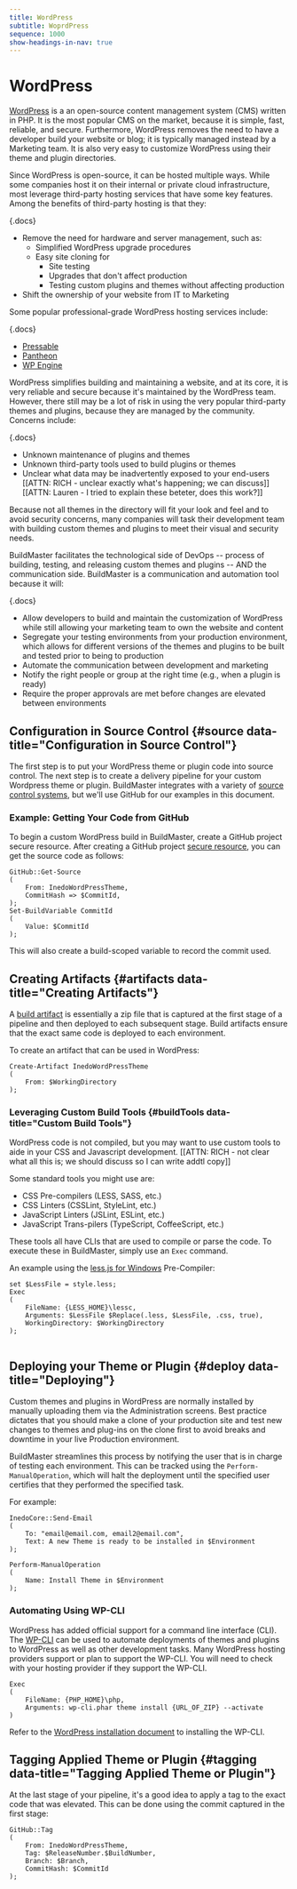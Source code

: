 ```yaml
---
title: WordPress
subtitle: WoprdPress
sequence: 1000
show-headings-in-nav: true
---
```


# WordPress

[WordPress](https://wordpress.org/) is a an open-source content management system (CMS) written in PHP. It is the most popular CMS on the market, because it is simple, fast, reliable, and secure. Furthermore, WordPress removes the need to have a developer build your website or blog; it is typically managed instead by a Marketing team. It is also very easy to customize WordPress using their theme and plugin directories.

Since WordPress is open-source, it can be hosted multiple ways. While some companies host it on their internal or private cloud infrastructure, most leverage third-party hosting services that have some key features. 
Among the benefits of third-party hosting is that they:

{.docs}
- Remove the need for hardware and server management, such as:
  - Simplified WordPress upgrade procedures
  - Easy site cloning for 
    - Site testing
    - Upgrades that don't affect production
    - Testing custom plugins and themes without affecting production
- Shift the ownership of your website from IT to Marketing

Some popular professional-grade WordPress hosting services include:

{.docs}
- [Pressable](https://pressable.com/)
- [Pantheon](https://pantheon.io/product/wordpress-hosting)
- [WP Engine](https://wpengine.com/)


WordPress simplifies building and maintaining a website, and at its core, it is very reliable and secure because it's maintained by the WordPress team. However, there still may be a lot of risk in using the very popular third-party themes and plugins, because they are managed by the community. Concerns include:

{.docs}
- Unknown maintenance of plugins and themes
- Unknown third-party tools used to build plugins or themes
- Unclear what data may be inadvertently exposed to your end-users [[ATTN: RICH - unclear exactly what's happening; we can discuss]][[ATTN: Lauren - I tried to explain these beteter, does this work?]]

Because not all themes in the directory will fit your look and feel and to avoid security concerns, many companies will task their development team with building custom themes and plugins to meet their visual and security needs.

BuildMaster facilitates the technological side of DevOps -- process of building, testing, and releasing custom themes and plugins -- AND the communication side. BuildMaster is a communication and automation tool because it will:

{.docs}
- Allow developers to build and maintain the customization of WordPress while still allowing your marketing team to own the website and content
- Segregate your testing environments from your production environment, which allows for different versions of the themes and plugins to be built and tested prior to being to production
- Automate the communication between development and marketing
- Notify the right people or group at the right time (e.g., when a plugin is ready)
- Require the proper approvals are met before changes are elevated between environments

## Configuration in Source Control {#source data-title="Configuration in Source Control"}

The first step is to put your WordPress theme or plugin code into source control.  The next step is to create a delivery pipeline for your custom Wordpress theme or plugin. BuildMaster integrates with a variety of [source control systems](/docs/buildmaster/ci-cd/continuous-integration/server/source-control), but we'll use GitHub for our examples in this document.

### Example: Getting Your Code from GitHub

To begin a custom WordPress build in BuildMaster, create a GitHub project secure resource. After creating a GitHub project [secure resource](/docs/buildmaster/administration/resource-credentials), you can get the source code as follows:

```
GitHub::Get-Source
(
    From: InedoWordPressTheme,
    CommitHash => $CommitId,
);
Set-BuildVariable CommitId
(  
    Value: $CommitId  
);
```

This will also create a build-scoped variable to record the commit used.

## Creating Artifacts {#artifacts data-title="Creating Artifacts"}

A [build artifact](/docs/buildmaster/ci-cd/continuous-integration/packaging/artifacts) is essentially a zip file that is captured at the first stage of a pipeline and then deployed to each subsequent stage. Build artifacts ensure that the exact same code is deployed to each environment.

To create an artifact that can be used in WordPress:

```
Create-Artifact InedoWordPressTheme
(
    From: $WorkingDirectory
);
```

### Leveraging Custom Build Tools {#buildTools data-title="Custom Build Tools"}

WordPress code is not compiled, but you may want to use custom tools to aide in your CSS and Javascript development. [[ATTN: RICH - not clear what all this is; we should discuss so I can write addtl copy]] 

Some standard tools you might use are:
- CSS Pre-compilers (LESS, SASS, etc.)
- CSS Linters (CSSLint, StyleLint, etc.)
- JavaScript Linters (JSLint, ESLint, etc.)
- JavaScript Trans-pilers (TypeScript, CoffeeScript, etc.)

These tools all have CLIs that are used to compile or parse the code. To execute these in BuildMaster, simply use an `Exec` command.

An example using the [less.js for Windows](https://github.com/duncansmart/less.js-windows) Pre-Compiler:

```
set $LessFile = style.less;
Exec
(
    FileName: {LESS_HOME}\lessc,
    Arguments: $LessFile $Replace(.less, $LessFile, .css, true),
    WorkingDirectory: $WorkingDirectory
);
   
```

## Deploying your Theme or Plugin {#deploy data-title="Deploying"}

Custom themes and plugins in WordPress are normally installed by manually uploading them via the Administration screens. Best practice dictates that you should make a clone of your production site and test new changes to themes and plug-ins on the clone first to avoid breaks and downtime in your live Production environment.

BuildMaster streamlines this process by notifying the user that is in charge of testing each environment. This can be tracked using the `Perform-ManualOperation`, which will halt the deployment until the specified user certifies that they performed the specified task. 

For example:
```
InedoCore::Send-Email
(
    To: "email@email.com, email2@email.com",
    Text: A new Theme is ready to be installed in $Environment
);

Perform-ManualOperation
(
    Name: Install Theme in $Environment
);
``` 

### Automating Using WP-CLI

WordPress has added official support for a command line interface (CLI). The [WP-CLI](https://make.wordpress.org/cli/handbook/) can be used to automate deployments of themes and plugins to WordPress as well as other development tasks. Many WordPress hosting providers support or plan to support the WP-CLI. You will need to check with your hosting provider if they support the WP-CLI. 

```
Exec
(
    FileName: {PHP_HOME}\php,
    Arguments: wp-cli.phar theme install {URL_OF_ZIP} --activate
)
```

Refer to the [WordPress installation document](https://make.wordpress.org/cli/handbook/installing/) to installing the WP-CLI.


## Tagging Applied Theme or Plugin {#tagging data-title="Tagging Applied Theme or Plugin"}

At the last stage of your pipeline, it's a good idea to apply a tag to the exact code that was elevated. This can be done using the commit captured in the first stage:

```
GitHub::Tag
(
    From: InedoWordPressTheme,
    Tag: $ReleaseNumber.$BuildNumber,
    Branch: $Branch,
    CommitHash: $CommitId
);
```
